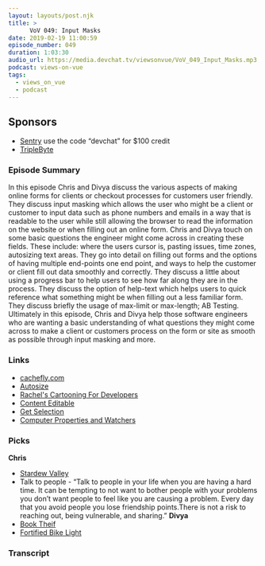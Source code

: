 ```yaml
---
layout: layouts/post.njk
title: >
      VoV 049: Input Masks
date: 2019-02-19 11:00:59
episode_number: 049
duration: 1:03:30
audio_url: https://media.devchat.tv/viewsonvue/VoV_049_Input_Masks.mp3
podcast: views-on-vue
tags: 
  - views_on_vue
  - podcast
---
```


## **Sponsors**

- [Sentry](http://sentry.io/)&nbsp;use the code “devchat” for $100 credit
- [TripleByte](https://triplebyte.com/vue)
&nbsp;
### **Episode Summary**
In this episode Chris and Divya discuss the various aspects of making online forms for clients or checkout processes for customers user friendly. They discuss input masking which allows the user who might be a client or customer to input data such as phone numbers and emails in a way that is readable to the user while still allowing the browser to read the information on the website or when filling out an online form. Chris and Divya touch on some basic questions the engineer might come across in creating these fields. These include: where the users cursor is, pasting issues, time zones, autosizing text areas. They go into detail on filling out forms and the options of having multiple end-points one end point, and ways to help the customer or client fill out data smoothly and correctly. They discuss a little about using a progress bar to help users to see how far along they are in the process. They discuss the option of help-text which helps users to quick reference what something might be when filling out a less familiar form. They discuss briefly the usage of max-limit or max-length; AB Testing. Ultimately in this episode, Chris and Divya help those software engineers who are wanting a basic understanding of what questions they might come across to make a client or customers process on the form or site as smooth as possible through input masking and more. 
### **Links**

- [cachefly.com](http://cachefly.com)
- [Autosize](https://www.npmjs.com/package/autosize)
- [Rachel's Cartooning For Developers](https://courses.rachelnabors.com/)
- [Content Editable](http://content)
- [Get Selection](https://developer.mozilla.org/en-US/docs/Web/API/Selection)
- [Computer Properties and Watchers](https://vuejs.org/v2/guide/computed.html)

### **Picks**
 **Chris** 
- [Stardew Valley](https://www.stardewvalley.net/)
- Talk to people - “Talk to people in your life when you are having a hard time. It can be tempting to not want to bother people with your problems you don’t want people to feel like you are causing a problem. Every day that you avoid people you lose friendship points.There is not a risk to reaching out, being vulnerable, and sharing.”
**Divya**
- [Book Theif](https://www.amazon.com/Book-Thief-Markus-Zusak/dp/0375842209)
- [Fortified Bike Light](https://www.amazon.com/Lumen-Theft-Proof-Bicycle-Commuters/dp/B019IX04S2?ref_=w_bl_hsx_s_sp_web_12077752011) &nbsp;


### Transcript


